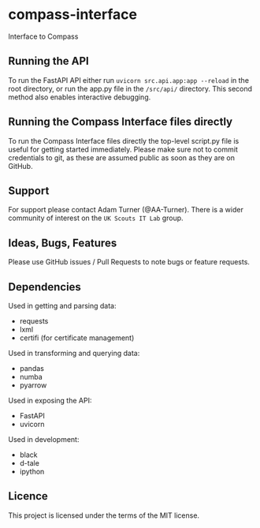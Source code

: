 # compass-interface
Interface to Compass

## Running the API

To run the FastAPI API either run `uvicorn src.api.app:app --reload` in the
root directory, or run the app.py file in the `/src/api/` directory. This
second method also enables interactive debugging.

## Running the Compass Interface files directly

To run the Compass Interface files directly the top-level script.py file
is useful for getting started immediately. Please make sure not to commit
credentials to git, as these are assumed public as soon as they are on 
GitHub.

## Support

For support please contact Adam Turner (@AA-Turner). There is a wider
community of interest on the `UK Scouts IT Lab` group.

## Ideas, Bugs, Features

Please use GitHub issues / Pull Requests to note bugs or feature requests.

## Dependencies

Used in getting and parsing data:
- requests
- lxml
- certifi (for certificate management)

Used in transforming and querying data:
- pandas
- numba
- pyarrow

Used in exposing the API:
- FastAPI
- uvicorn

Used in development:
- black
- d-tale
- ipython

## Licence

This project is licensed under the terms of the MIT license.
